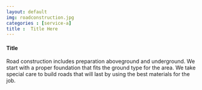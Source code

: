 ```yaml
---
layout: default
img: roadconstruction.jpg
categories : [service-a]
title :  Title Here
---
```


#### Title

Road construction includes preparation aboveground and underground. We start with a proper foundation that fits the ground type for the area. We take special care to build roads that will last by using the best materials for the job. 
